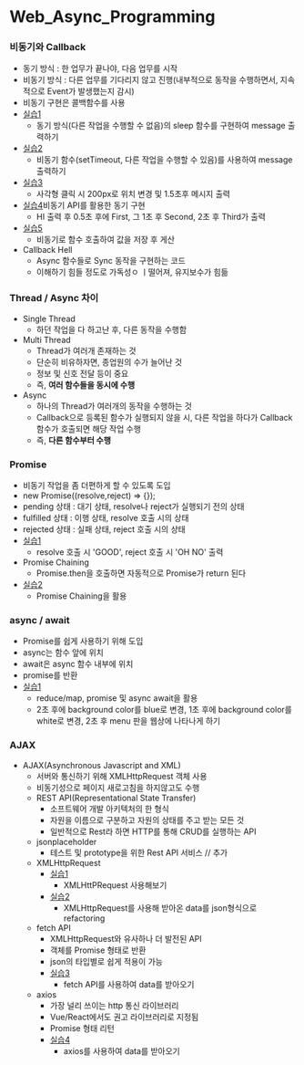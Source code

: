 # Web_Async_Programming

### 비동기와 Callback
- 동기 방식 : 한 업무가 끝나야, 다음 업무를 시작
- 비동기 방식 : 다른 업무를 기다리지 않고 진행(내부적으로 동작을 수행하면서, 지속적으로 Event가 발생했는지 감시)
- 비동기 구현은 콜백함수를 사용
- [실습1](https://github.com/KimUJin3359/Web_Async_Programming/blob/master/SetTimeout/001.script.js)
  - 동기 방식(다른 작업을 수행할 수 없음)의 sleep 함수를 구현하여 message 출력하기
- [실습2](https://github.com/KimUJin3359/Web_Async_Programming/blob/master/SetTimeout/002.script.js)
  - 비동기 함수(setTimeout, 다른 작업을 수행할 수 있음)를 사용하여 message 출력하기
- [실습3](https://github.com/KimUJin3359/Web_Async_Programming/blob/master/SetTimeout/003.async_func.html)
  - 사각형 클릭 시 200px로 위치 변경 및 1.5초후 메시지 출력
- [실습4](https://github.com/KimUJin3359/Web_Async_Programming/blob/master/SetTimeout/004.script.js)비동기 API를 활용한 동기 구현
  - HI 출력 후 0.5초 후에 First, 그 1초 후 Second, 2초 후 Third가 출력
- [실습5](https://github.com/KimUJin3359/Web_Async_Programming/blob/master/SetTimeout/005.script.js)  
  - 비동기로 함수 호출하여 값을 저장 후 게산
- Callback Hell
  - Async 함수들로 Sync 동작을 구현하는 코드
  - 이해하기 힘들 정도로 가독성ㅇ ㅣ떨어져, 유지보수가 힘듦  

### Thread / Async 차이
- Single Thread 
  - 하던 작업을 다 하고난 후, 다른 동작을 수행함
- Multi Thread
  - Thread가 여러개 존재하는 것
  - 단순히 비유하자면, 종업원의 수가 늘어난 것
  - 정보 및 신호 전달 등이 중요
  - 즉, **여러 함수들을 동시에 수행**
- Async
  - 하나의 Thread가 여러개의 동작을 수행하는 것
  - Callback으로 등록된 함수가 실행되지 않을 시, 다른 작업을 하다가 Callback 함수가 호출되면 해당 작업 수행
  - 즉, **다른 함수부터 수행**

### Promise
- 비동기 작업을 좀 더편하게 할 수 있도록 도입
- new Promise((resolve,reject) => {});
- pending 상태 : 대기 상태, resolve나 reject가 실행되기 전의 상태
- fulfilled 상태 : 이행 상태, resolve 호출 시의 상태
- rejected 상태 : 실패 상태, reject 호출 시의 상태
- [실습1](https://github.com/KimUJin3359/Web_Async_Programming/blob/master/Promise/001.script.js)
  - resolve 호출 시 'GOOD', reject 호출 시 'OH NO' 출력
- Promise Chaining
  - Promise.then을 호출하면 자동적으로 Promise가 return 된다
- [실습2](https://github.com/KimUJin3359/Web_Async_Programming/blob/master/Promise/002.script.js)  
  - Promise Chaining을 활용
  
### async / await  
- Promise를 쉽게 사용하기 위해 도입
- async는 함수 앞에 위치
- await은 async 함수 내부에 위치
- promise를 반환
- [실습1](https://github.com/KimUJin3359/Web_Async_Programming/blob/master/001.make_all.html)
  - reduce/map, promise 및 async await을 활용
  - 2초 후에 background color를 blue로 변경, 1초 후에 background color를 white로 변경, 2초 후 menu 판을 웹상에 나타나게 하기
  
### AJAX
- AJAX(Asynchronous Javascript and XML)
  - 서버와 통신하기 위해 XMLHttpRequest 객체 사용
  - 비동기성으로 페이지 새로고침을 하지않고도 수행
  - REST API(Representational State Transfer)
    - 소프트웨어 개발 아키텍처의 한 형식
    - 자원을 이름으로 구분하고 자원의 상태를 주고 받는 모든 것
    - 일반적으로 Rest라 하면 HTTP를 통해 CRUD를 실행하는 API
  - jsonplaceholder
    - 테스트 및 prototype을 위한 Rest API 서비스
//     추가
  - XMLHttpRequest
    - [실습1](https://github.com/KimUJin3359/Web_Async_Programming/blob/master/AJAX/001.script.js)
      - XMLHttPRequest 사용해보기
    - [실습2](https://github.com/KimUJin3359/Web_Async_Programming/blob/master/AJAX/002.script.js)  
      - XMLHttpRequest를 사용해 받아온 data를 json형식으로 refactoring
  - fetch API
    - XMLHttpRequest와 유사하나 더 발전된 API
    - 객체를 Promise 형태로 반환
    - json의 타입별로 쉽게 적용이 가능
    - [실습3](https://github.com/KimUJin3359/Web_Async_Programming/blob/master/AJAX/003.script.js)
      - fetch API를 사용하여 data를 받아오기
  - axios
    - 가장 널리 쓰이는 http 통신 라이브러리
    - Vue/React에서도 권고 라이브러리로 지정됨
    - Promise 형태 리턴
    - [실습4](https://github.com/KimUJin3359/Web_Async_Programming/blob/master/AJAX/004.script.js)
      - axios를 사용하여 data를 받아오기
      

